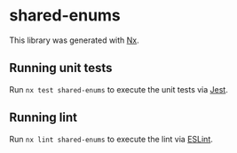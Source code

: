 # shared-enums

This library was generated with [Nx](https://nx.dev).

## Running unit tests

Run `nx test shared-enums` to execute the unit tests via [Jest](https://jestjs.io).

## Running lint

Run `nx lint shared-enums` to execute the lint via [ESLint](https://eslint.org/).
